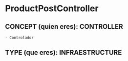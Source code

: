 
# ProductPostController


## CONCEPT (quien eres): CONTROLLER
    - Controlador

## TYPE (que eres): INFRAESTRUCTURE